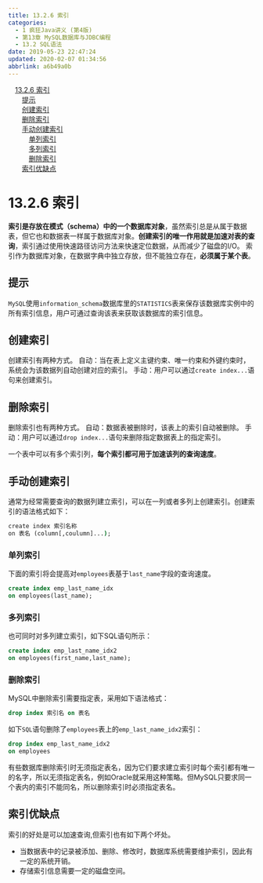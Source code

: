 ```yaml
---
title: 13.2.6 索引
categories: 
  - 1 疯狂Java讲义 (第4版)
  - 第13章 MySQL数据库与JDBC编程
  - 13.2 SQL语法
date: 2019-05-23 22:47:24
updated: 2020-02-07 01:34:56
abbrlink: a6b49a0b
---
```

<div id='my_toc'><a href="/JavaReadingNotes/a6b49a0b/#13-2-6-索引" class="header_1">13.2.6 索引</a>&nbsp;<br><a href="/JavaReadingNotes/a6b49a0b/#提示" class="header_2">提示</a>&nbsp;<br><a href="/JavaReadingNotes/a6b49a0b/#创建索引" class="header_2">创建索引</a>&nbsp;<br><a href="/JavaReadingNotes/a6b49a0b/#删除索引" class="header_2">删除索引</a>&nbsp;<br><a href="/JavaReadingNotes/a6b49a0b/#手动创建索引" class="header_2">手动创建索引</a>&nbsp;<br><a href="/JavaReadingNotes/a6b49a0b/#单列索引" class="header_3">单列索引</a>&nbsp;<br><a href="/JavaReadingNotes/a6b49a0b/#多列索引" class="header_3">多列索引</a>&nbsp;<br><a href="/JavaReadingNotes/a6b49a0b/#删除索引" class="header_3">删除索引</a>&nbsp;<br><a href="/JavaReadingNotes/a6b49a0b/#索引优缺点" class="header_2">索引优缺点</a>&nbsp;<br></div>
<style>.header_1{margin-left: 1em;}.header_2{margin-left: 2em;}.header_3{margin-left: 3em;}.header_4{margin-left: 4em;}.header_5{margin-left: 5em;}.header_6{margin-left: 6em;}</style>
<!--more-->
<script>if (navigator.platform.search('arm')==-1){document.getElementById('my_toc').style.display = 'none';}var e,p = document.getElementsByTagName('p');while (p.length>0) {e = p[0];e.parentElement.removeChild(e);}</script>

<!--end-->
# 13.2.6 索引 #
**索引是存放在模式（schema）中的一个数据库对象**，虽然索引总是从属于数据表，但它也和数据表一样属于数据库对象。**创建索引的唯一作用就是加速对表的查询**，索引通过使用快速路径访问方法来快速定位数据，从而减少了磁盘的I/O。
索引作为数据库对象，在数据字典中独立存放，但不能独立存在，**必须属于某个表**。
## 提示 ##
`MySQL`使用`information_schema`数据库里的`STATISTICS`表来保存该数据库实例中的所有索引信息，用户可通过查询该表来获取该数据库的索引信息。
## 创建索引 ##
创建索引有两种方式。
自动：当在表上定义主键约束、唯一约束和外键约束时，系统会为该数据列自动创建对应的索引。
手动：用户可以通过`create index...`语句来创建索引。
## 删除索引 ##
删除索引也有两种方式。
自动：数据表被删除时，该表上的索引自动被删除。
手动：用户可以通过`drop index...`语句来删除指定数据表上的指定索引。

一个表中可以有多个索引列，**每个索引都可用于加速该列的查询速度**。
## 手动创建索引 ##
通常为经常需要查询的数据列建立索引，可以在一列或者多列上创建索引。创建索引的语法格式如下：
```cmd
create index 索引名称
on 表名 (column[,coulumn]...);
```
### 单列索引 ###
下面的索引将会提高对`employees`表基于`last_name`字段的查询速度。
```sql
create index emp_last_name_idx
on employees(last_name);
```
### 多列索引 ###
也可同时对多列建立索引，如下SQL语句所示：
```sql
create index emp_last_name_idx2
on employees(first_name,last_name);
```
### 删除索引 ###
MySQL中删除索引需要指定表，采用如下语法格式：
```sql
drop index 索引名 on 表名
```
如下`SQL`语句删除了`employees`表上的`emp_last_name_idx2`索引：
```sql
drop index emp_last_name_idx2
on employees
```
有些数据库删除索引时无须指定表名，因为它们要求建立索引时每个索引都有唯一的名字，所以无须指定表名，例如Oracle就采用这种策略。但MySQL只要求同一个表内的索引不能同名，所以删除索引时必须指定表名。
## 索引优缺点 ##
索引的好处是可以加速查询,但索引也有如下两个坏处。
- 当数据表中的记录被添加、删除、修改时，数据库系统需要维护索引，因此有一定的系统开销。
- 存储索引信息需要一定的磁盘空间。


